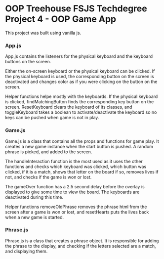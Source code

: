 # OOP Treehouse FSJS Techdegree Project 4 - OOP Game App
This project was built using vanilla js.

### App.js
App.js contains the listeners for the physical keyboard and the keyboard buttons on the screen.

Either the on-screen keyboard or the physical keyboard can be clicked. If the physical keyboard is used, the corresponding button on the screen is deactivated and changes color as if you were clicking on the button on the screen.

Helper functions helpe mostly with the keyboards. If the physical keyboard is clicked, findMatchingButton finds the corresponding key button on the screen. ResetKeyboard clears the keyboard of its classes, and toggleKeyboard takes a boolean to activate/deactivate the keyboard so no keys can be pushed when game is not in play.

### Game.js
Game.js is a class that contains all the props and functions for game play. It creates a new game instance when the start button is pushed. A random phrase is picked, and added to the screen.

The handleInteraction function is the most used as it uses the other functions and checks which keyboard was clicked, which button was clicked, if it is a match, shows that letter on the board if so, removes lives if not, and checks if the game is won or lost.

The gameOver function has a 2.5 second delay before the overlay is displayed to give some time to view the board. The keyboards are deactivated during this time.

Helper functions removeOldPhrase removes the phrase html from the screen after a game is won or lost, and resetHearts puts the lives back when a new game is started.

### Phrase.js
Phrase.js is a class that creates a phrase object. It is responsible for adding the phrase to the display, and checking if the letters selected are a match, and displaying them.


